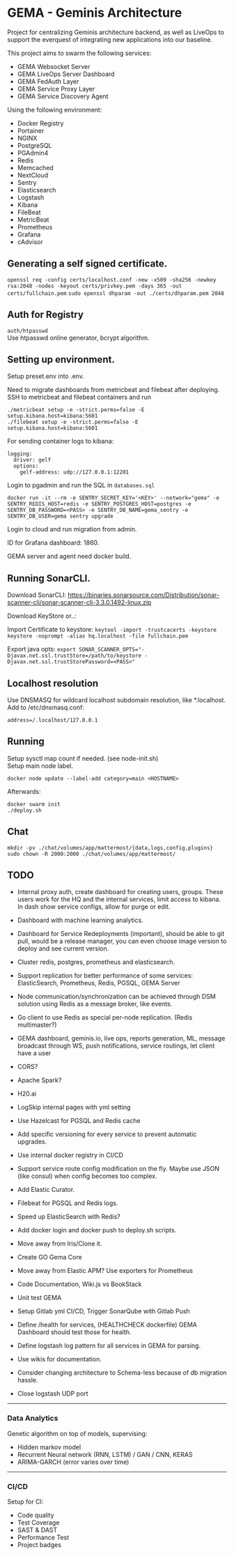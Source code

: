 # GEMA - Geminis Architecture

Project for centralizing Geminis architecture backend, as well as LiveOps to support the everquest of integrating new applications into our baseline.

This project aims to swarm the following services:

* GEMA Websocket Server
* GEMA LiveOps Server Dashboard
* GEMA FedAuth Layer
* GEMA Service Proxy Layer
* GEMA Service Discovery Agent

Using the following environment:

* Docker Registry
* Portainer
* NGINX
* PostgreSQL
* PGAdmin4
* Redis
* Memcached
* NextCloud
* Sentry
* Elasticsearch
* Logstash
* Kibana
* FileBeat
* MetricBeat
* Prometheus
* Grafana
* cAdvisor

## Generating a self signed certificate.

`openssl req -config certs/localhost.conf -new -x509 -sha256 -newkey rsa:2048 -nodes -keyout certs/privkey.pem -days 365 -out certs/fullchain.pem`
`sudo openssl dhparam -out ./certs/dhparam.pem 2048`

## Auth for Registry
`auth/htpasswd`  
Use htpasswd online generator, bcrypt algorithm.

## Setting up environment.
Setup preset.env into .env.  

Need to migrate dashboards from metricbeat and filebeat after deploying.  
SSH to metricbeat and filebeat containers and run 

```
./metricbeat setup -e -strict.perms=false -E setup.kibana.host=kibana:5601
./filebeat setup -e -strict.perms=false -E setup.kibana.host=kibana:5601
```

For sending container logs to kibana: 
```
logging:
  driver: gelf
  options:
    gelf-address: udp://127.0.0.1:12201
```

Login to pgadmin and run the SQL in `databases.sql`

`docker run -it --rm -e SENTRY_SECRET_KEY='<KEY>' --network="gema" -e SENTRY_REDIS_HOST=redis -e SENTRY_POSTGRES_HOST=postgres -e SENTRY_DB_PASSWORD=<PASS> -e SENTRY_DB_NAME=gema_sentry -e SENTRY_DB_USER=gema sentry upgrade`

Login to cloud and run migration from admin.

ID for Grafana dashboard: 1860.

GEMA server and agent need docker build.

## Running SonarCLI.

Download SonarCLI:
https://binaries.sonarsource.com/Distribution/sonar-scanner-cli/sonar-scanner-cli-3.3.0.1492-linux.zip

Download KeyStore or..:

Import Certificate to keystore:
`keytool -import -trustcacerts -keystore keystore -noprompt -alias hq.localhost -file fullchain.pem`

Export java opts:
`export SONAR_SCANNER_OPTS="-Djavax.net.ssl.trustStore=/path/to/keystore -Djavax.net.ssl.trustStorePassword=<PASS>"`

## Localhost resolution
Use DNSMASQ for wildcard localhost subdomain resolution, like *.localhost.
Add to /etc/dnsmasq.conf:

```
address=/.localhost/127.0.0.1
```

## Running

Setup sysctl map count if needed. (see node-init.sh)  
Setup main node label.  

```
docker node update --label-add category=main <HOSTNAME>
```

Afterwards:  

```
docker swarm init
./deploy.sh
```

## Chat

```
mkdir -pv ./chat/volumes/app/mattermost/{data,logs,config,plugins}
sudo chown -R 2000:2000 ./chat/volumes/app/mattermost/
```

## TODO

* Internal proxy auth, create dashboard for creating users, groups. These users work for the HQ and the internal services, limit access to kibana. In dash show service configs, allow for purge or edit.
* Dashboard with machine learning analytics.
* Dashboard for Service Redeployments (important), should be able to git pull, would be a release manager, you can even choose image version to deploy and see current version.
* Cluster redis, postgres, prometheus and elasticsearch.
* Support replication for better performance of some services: ElasticSearch, Prometheus, Redis, PGSQL, GEMA Server
* Node communication/synchronization can be achieved through DSM solution using Redis as a message broker, like events.
* Go client to use Redis as special per-node replication. (Redis multimaster?)
* GEMA dashboard, geminis.io, live ops, reports generation, ML, message broadcast through WS, push notifications, service routings, let client have a user
* CORS?
* Apache Spark?
* H20.ai
* LogSkip internal pages with yml setting
* Use Hazelcast for PGSQL and Redis cache
* Add specific versioning for every service to prevent automatic upgrades.
* Use internal docker registry in CI/CD
* Support service route config modification on the fly. Maybe use JSON (like consul) when config becomes too complex.
* Add Elastic Curator.
* Filebeat for PGSQL and Redis logs.
* Speed up ElasticSearch with Redis?
* Add docker login and docker push to deploy.sh scripts.
* Move away from Iris/Clone it.
* Create GO Gema Core
* Move away from Elastic APM? Use exporters for Prometheus

* Code Documentation, Wiki.js vs BookStack
* Unit test GEMA
* Setup Gitlab yml CI/CD, Trigger SonarQube with Gitlab Push
* Define /health for services, (HEALTHCHECK dockerfile) GEMA Dashboard should test those for health.
* Define logstash log pattern for all services in GEMA for parsing.
* Use wikis for documentation.
* Consider changing architecture to Schema-less because of db migration hassle.


* Close logstash UDP port

---

### Data Analytics
Genetic algorithm on top of models, supervising:  
* Hidden markov model
* Recurrent Neural network (RNN, LSTM) / GAN / CNN, KERAS
* ARIMA-GARCH (error varies over time)

---

### CI/CD
Setup for CI:

* Code quality
* Test Coverage
* SAST & DAST
* Performance Test
* Project badges

